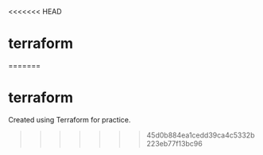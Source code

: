 <<<<<<< HEAD
# terraform
=======
# terraform
Created using Terraform for practice.
>>>>>>> 45d0b884ea1cedd39ca4c5332b223eb77f13bc96
